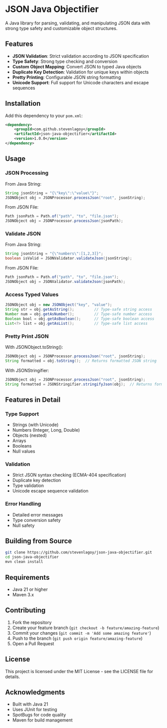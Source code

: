 # JSON Java Objectifier

A Java library for parsing, validating, and manipulating JSON data with strong type safety and customizable object structures.

## Features

- **JSON Validation**: Strict validation according to JSON specification
- **Type Safety**: Strong type checking and conversion
- **Custom Object Mapping**: Convert JSON to typed Java objects
- **Duplicate Key Detection**: Validation for unique keys within objects
- **Pretty Printing**: Configurable JSON string formatting
- **Unicode Support**: Full support for Unicode characters and escape sequences

## Installation

Add this dependency to your `pom.xml`:

```xml
<dependency>
    <groupId>com.github.stevenlagoy</groupId>
    <artifactId>json-java-objectifier</artifactId>
    <version>1.0.0</version>
</dependency>
```

## Usage

### JSON Processing

From Java String:
```java
String jsonString = "{\"key\":\"value\"}";
JSONObject obj = JSONProcessor.processJson("root", jsonString);
```

From JSON File:
```java
Path jsonPath = Path.of("path", "to", "file.json");
JSONObject obj = JSONProcessor.processJson(jsonPath);
```

### Validate JSON

From Java String:
```java
String jsonString = "{\"numbers\":[1,2,3]}";
boolean isValid = JSONValidator.validateJson(jsonString);
```

From JSON File:
```java
Path jsonPath = Path.of("path", "to", "file.json");
JSONObject obj = JSONValidator.validateJson(jsonPath);
```

### Access Typed Values

```java
JSONObject obj = new JSONObject("key", "value");
String str = obj.getAsString();         // Type-safe string access
Number num = obj.getAsNumber();         // Type-safe number access
Boolean bool = obj.getAsBoolean();      // Type-safe boolean access
List<?> list = obj.getAsList();         // Type-safe list access
```

### Pretty Print JSON

With JSONObject.toString():
```java
JSONObject obj = JSONProcessor.processJson("root", jsonString);
String formatted = obj.toString();  // Returns formatted JSON string
```

With JSONStringifier:
```java
JSONObject obj = JSONProcessor.processJson("root", jsonString);
String formatted = JSONStringifier.stringifyJson(obj);  // Returns formatted JSON string on one line
```

## Features in Detail

### Type Support
- Strings (with Unicode)
- Numbers (Integer, Long, Double)
- Objects (nested)
- Arrays
- Booleans
- Null values

### Validation
- Strict JSON syntax checking (ECMA-404 specification)
- Duplicate key detection
- Type validation
- Unicode escape sequence validation

### Error Handling
- Detailed error messages
- Type conversion safety
- Null safety

## Building from Source

```bash
git clone https://github.com/stevenlagoy/json-java-objectifier.git
cd json-java-objectifier
mvn clean install
```

## Requirements

- Java 21 or higher
- Maven 3.x

## Contributing

1. Fork the repository
2. Create your feature branch (`git checkout -b feature/amazing-feature`)
3. Commit your changes (`git commit -m 'Add some amazing feature'`)
4. Push to the branch (`git push origin feature/amazing-feature`)
5. Open a Pull Request

## License

This project is licensed under the MIT License - see the LICENSE file for details.

## Acknowledgments

- Built with Java 21
- Uses JUnit for testing
- SpotBugs for code quality
- Maven for build management